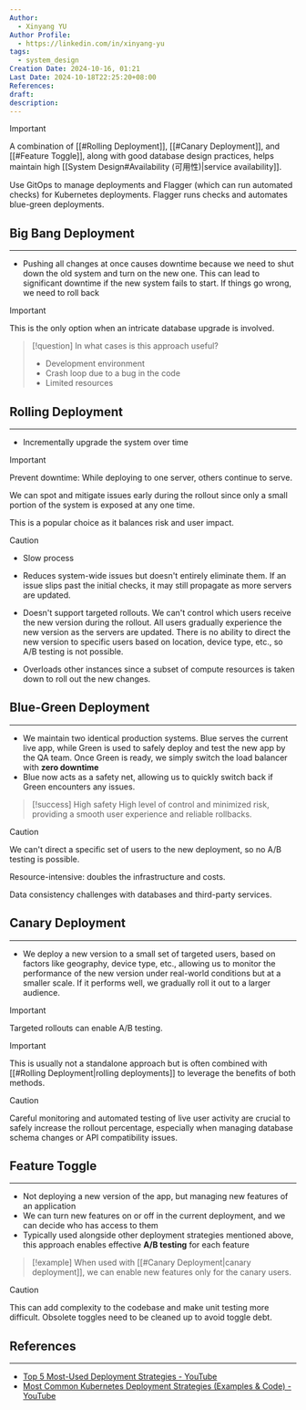 ```yaml
---
Author:
  - Xinyang YU
Author Profile:
  - https://linkedin.com/in/xinyang-yu
tags:
  - system_design
Creation Date: 2024-10-16, 01:21
Last Date: 2024-10-18T22:25:20+08:00
References: 
draft: 
description: 
---
```


>[!important]
> A combination of [[#Rolling Deployment]], [[#Canary Deployment]], and [[#Feature Toggle]], along with good database design practices, helps maintain high [[System Design#Availability (可用性)|service availability]].
> 
> Use GitOps to manage deployments and Flagger (which can run automated checks) for Kubernetes deployments. Flagger runs checks and automates blue-green deployments.

## Big Bang Deployment
---
- Pushing all changes at once causes downtime because we need to shut down the old system and turn on the new one. This can lead to significant downtime if the new system fails to start. If things go wrong, we need to roll back

>[!important]
> This is the only option when an intricate database upgrade is involved.


>[!question] In what cases is this approach useful?
> - Development environment
> - Crash loop due to a bug in the code
> - Limited resources
## Rolling Deployment
---
- Incrementally upgrade the system over time

 
>[!important]
> Prevent downtime: While deploying to one server, others continue to serve. 
> 
> We can spot and mitigate issues early during the rollout since only a small portion of the system is exposed at any one time.
> 
> This is a popular choice as it balances risk and user impact.

>[!caution]
> - Slow process
> 
> - Reduces system-wide issues but doesn't entirely eliminate them. If an issue slips past the initial checks, it may still propagate as more servers are updated.
>
> - Doesn't support targeted rollouts. We can't control which users receive the new version during the rollout. All users gradually experience the new version as the servers are updated. There is no ability to direct the new version to specific users based on location, device type, etc., so A/B testing is not possible.
>
> - Overloads other instances since a subset of compute resources is taken down to roll out the new changes.
## Blue-Green Deployment
---
- We maintain two identical production systems. Blue serves the current live app, while Green is used to safely deploy and test the new app by the QA team. Once Green is ready, we simply switch the load balancer with **zero downtime**
- Blue now acts as a safety net, allowing us to quickly switch back if Green encounters any issues.

>[!success] High safety
> High level of control and minimized risk, providing a smooth user experience and reliable rollbacks.

>[!caution]
> We can't direct a specific set of users to the new deployment, so no A/B testing is possible.
> 
> Resource-intensive: doubles the infrastructure and costs.
> 
> Data consistency challenges with databases and third-party services.
## Canary Deployment
---
- We deploy a new version to a small set of targeted users, based on factors like geography, device type, etc., allowing us to monitor the performance of the new version under real-world conditions but at a smaller scale. If it performs well, we gradually roll it out to a larger audience.

>[!important]
> Targeted rollouts can enable A/B testing.

>[!important]
> This is usually not a standalone approach but is often combined with [[#Rolling Deployment|rolling deployments]] to leverage the benefits of both methods.

>[!caution]
> Careful monitoring and automated testing of live user activity are crucial to safely increase the rollout percentage, especially when managing database schema changes or API compatibility issues.
## Feature Toggle
---
- Not deploying a new version of the app, but managing new features of an application
- We can turn new features on or off in the current deployment, and we can decide who has access to them
- Typically used alongside other deployment strategies mentioned above, this approach enables effective **A/B testing** for each feature

>[!example]
> When used with [[#Canary Deployment|canary deployment]], we can enable new features only for the canary users.


>[!caution]
> This can add complexity to the codebase and make unit testing more difficult. Obsolete toggles need to be cleaned up to avoid toggle debt.
## References
---
- [Top 5 Most-Used Deployment Strategies - YouTube](https://youtu.be/AWVTKBUnoIg?si=NtjzEeQPjbK1v4Ck)
- [Most Common Kubernetes Deployment Strategies (Examples & Code) - YouTube](https://youtu.be/lxc4EXZOOvE?si=lHcv_4OpUH-VC32z)